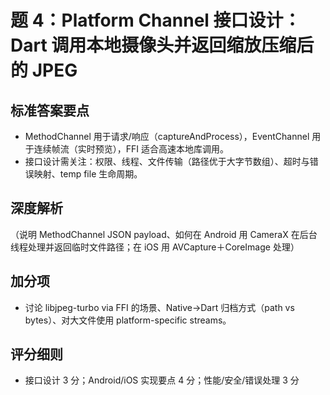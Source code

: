 # 题 4：Platform Channel 接口设计：Dart 调用本地摄像头并返回缩放压缩后的 JPEG

## 标准答案要点
- MethodChannel 用于请求/响应（captureAndProcess），EventChannel 用于连续帧流（实时预览），FFI 适合高速本地库调用。
- 接口设计需关注：权限、线程、文件传输（路径优于大字节数组）、超时与错误映射、temp file 生命周期。

## 深度解析
（说明 MethodChannel JSON payload、如何在 Android 用 CameraX 在后台线程处理并返回临时文件路径；在 iOS 用 AVCapture＋CoreImage 处理）
## 加分项
- 讨论 libjpeg-turbo via FFI 的场景、Native->Dart 归档方式（path vs bytes）、对大文件使用 platform-specific streams。
## 评分细则
- 接口设计 3 分；Android/iOS 实现要点 4 分；性能/安全/错误处理 3 分
